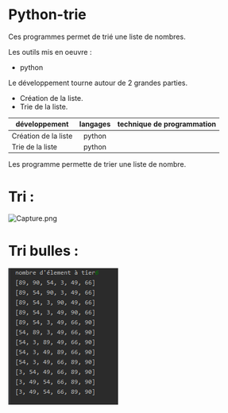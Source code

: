 # Python-trie
Ces programmes permet de trié une liste de nombres.
 
 Les outils mis en oeuvre :
 * python
 
 Le développement tourne autour de 2 grandes parties.
 * Création de la liste.
 * Trie de la liste.
 
 |développement          |langages |technique de programmation                           |
|-----------------------|:-------:|----------------------------------------------------:|
|Création de la liste|python||
|Trie de la liste|python||

Les programme permette de trier une liste de nombre.

# Tri :

  ![Capture.png](https://https://github.com/adesheulles/Python-trie/blob/master/tri%20.PNG)

# Tri bulles :

  ![Capture.png](https://github.com/adesheulles/Python-trie/blob/master/tri%20bulles.PNG)
